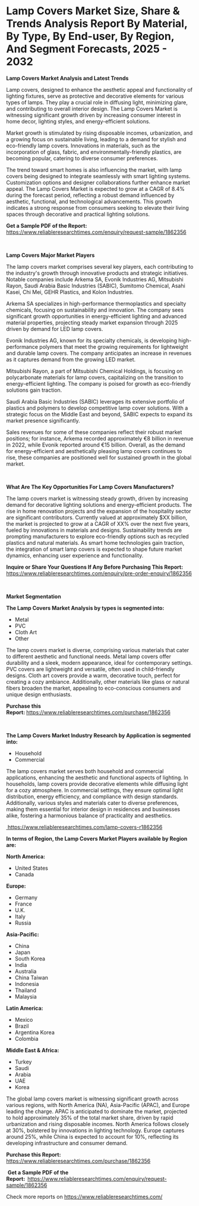 <p><h1>Lamp Covers Market Size, Share & Trends Analysis Report By Material, By Type, By End-user, By Region, And Segment Forecasts, 2025 - 2032</h1></p><p><strong>Lamp Covers Market Analysis and Latest Trends</strong></p>
<p><p>Lamp covers, designed to enhance the aesthetic appeal and functionality of lighting fixtures, serve as protective and decorative elements for various types of lamps. They play a crucial role in diffusing light, minimizing glare, and contributing to overall interior design. The Lamp Covers Market is witnessing significant growth driven by increasing consumer interest in home decor, lighting styles, and energy-efficient solutions.</p><p>Market growth is stimulated by rising disposable incomes, urbanization, and a growing focus on sustainable living, leading to a demand for stylish and eco-friendly lamp covers. Innovations in materials, such as the incorporation of glass, fabric, and environmentally-friendly plastics, are becoming popular, catering to diverse consumer preferences.</p><p>The trend toward smart homes is also influencing the market, with lamp covers being designed to integrate seamlessly with smart lighting systems. Customization options and designer collaborations further enhance market appeal. The Lamp Covers Market is expected to grow at a CAGR of 8.4% during the forecast period, reflecting a robust demand influenced by aesthetic, functional, and technological advancements. This growth indicates a strong response from consumers seeking to elevate their living spaces through decorative and practical lighting solutions.</p></p>
<p><strong>Get a Sample PDF of the Report:&nbsp;</strong> <a href="https://www.reliableresearchtimes.com/enquiry/request-sample/1862356?utm_campaign=3542&utm_medium=2&utm_source=Github&utm_content=ia&utm_term=05042025&utm_id=lamp-covers">https://www.reliableresearchtimes.com/enquiry/request-sample/1862356</a></p>
<p>&nbsp;</p>
<p><strong>Lamp Covers Major Market Players</strong></p>
<p><p>The lamp covers market comprises several key players, each contributing to the industry's growth through innovative products and strategic initiatives. Notable companies include Arkema SA, Evonik Industries AG, Mitsubishi Rayon, Saudi Arabia Basic Industries (SABIC), Sumitomo Chemical, Asahi Kasei, Chi Mei, GEHR Plastics, and Kolon Industries.</p><p>Arkema SA specializes in high-performance thermoplastics and specialty chemicals, focusing on sustainability and innovation. The company sees significant growth opportunities in energy-efficient lighting and advanced material properties, projecting steady market expansion through 2025 driven by demand for LED lamp covers.</p><p>Evonik Industries AG, known for its specialty chemicals, is developing high-performance polymers that meet the growing requirements for lightweight and durable lamp covers. The company anticipates an increase in revenues as it captures demand from the growing LED market.</p><p>Mitsubishi Rayon, a part of Mitsubishi Chemical Holdings, is focusing on polycarbonate materials for lamp covers, capitalizing on the transition to energy-efficient lighting. The company is poised for growth as eco-friendly solutions gain traction.</p><p>Saudi Arabia Basic Industries (SABIC) leverages its extensive portfolio of plastics and polymers to develop competitive lamp cover solutions. With a strategic focus on the Middle East and beyond, SABIC expects to expand its market presence significantly.</p><p>Sales revenues for some of these companies reflect their robust market positions; for instance, Arkema recorded approximately €8 billion in revenue in 2022, while Evonik reported around €15 billion. Overall, as the demand for energy-efficient and aesthetically pleasing lamp covers continues to rise, these companies are positioned well for sustained growth in the global market.</p></p>
<p>&nbsp;</p>
<p><strong>What Are The Key Opportunities For Lamp Covers Manufacturers?</strong></p>
<p><p>The lamp covers market is witnessing steady growth, driven by increasing demand for decorative lighting solutions and energy-efficient products. The rise in home renovation projects and the expansion of the hospitality sector are significant contributors. Currently valued at approximately $XX billion, the market is projected to grow at a CAGR of XX% over the next five years, fueled by innovations in materials and designs. Sustainability trends are prompting manufacturers to explore eco-friendly options such as recycled plastics and natural materials. As smart home technologies gain traction, the integration of smart lamp covers is expected to shape future market dynamics, enhancing user experience and functionality.</p></p>
<p><strong>Inquire or Share Your Questions If Any Before Purchasing This Report:</strong> <a href="https://www.reliableresearchtimes.com/enquiry/pre-order-enquiry/1862356?utm_campaign=3542&utm_medium=2&utm_source=Github&utm_content=ia&utm_term=05042025&utm_id=lamp-covers">https://www.reliableresearchtimes.com/enquiry/pre-order-enquiry/1862356</a></p>
<p>&nbsp;</p>
<p><strong>Market Segmentation</strong></p>
<p><strong>The Lamp Covers Market Analysis by types is segmented into:</strong></p>
<p><ul><li>Metal</li><li>PVC</li><li>Cloth Art</li><li>Other</li></ul></p>
<p><p>The lamp covers market is diverse, comprising various materials that cater to different aesthetic and functional needs. Metal lamp covers offer durability and a sleek, modern appearance, ideal for contemporary settings. PVC covers are lightweight and versatile, often used in child-friendly designs. Cloth art covers provide a warm, decorative touch, perfect for creating a cozy ambiance. Additionally, other materials like glass or natural fibers broaden the market, appealing to eco-conscious consumers and unique design enthusiasts.</p></p>
<p><strong>Purchase this Report:&nbsp;</strong><a href="https://www.reliableresearchtimes.com/purchase/1862356?utm_campaign=3542&utm_medium=2&utm_source=Github&utm_content=ia&utm_term=05042025&utm_id=lamp-covers">https://www.reliableresearchtimes.com/purchase/1862356</a></p>
<p>&nbsp;</p>
<p><strong>The Lamp Covers Market Industry Research by Application is segmented into:</strong></p>
<p><ul><li>Household</li><li>Commercial</li></ul></p>
<p><p>The lamp covers market serves both household and commercial applications, enhancing the aesthetic and functional aspects of lighting. In households, lamp covers provide decorative elements while diffusing light for a cozy atmosphere. In commercial settings, they ensure optimal light distribution, energy efficiency, and compliance with design standards. Additionally, various styles and materials cater to diverse preferences, making them essential for interior design in residences and businesses alike, fostering a harmonious balance of practicality and aesthetics.</p></p>
<p><a href="https://www.reliableresearchtimes.com/lamp-covers-r1862356?utm_campaign=3542&utm_medium=2&utm_source=Github&utm_content=ia&utm_term=05042025&utm_id=lamp-covers">&nbsp;https://www.reliableresearchtimes.com/lamp-covers-r1862356</a></p>
<p><strong>In terms of Region, the Lamp Covers Market Players available by Region are:</strong></p>
<p>
    <p> <strong> North America: </strong>
        <ul>
            <li>United States</li>
            <li>Canada</li>
        </ul>
        </p> 
    <p> <strong> Europe: </strong>
        <ul>
            <li>Germany</li>
            <li>France</li>
            <li>U.K.</li>
            <li>Italy</li>
            <li>Russia</li>
        </ul>
        </p> 
    <p> <strong> Asia-Pacific: </strong>
        <ul>
            <li>China</li>
            <li>Japan</li>
            <li>South Korea</li>
            <li>India</li>
            <li>Australia</li>
            <li>China Taiwan</li>
            <li>Indonesia</li>
            <li>Thailand</li>
            <li>Malaysia</li>
        </ul>
        </p> 
    <p> <strong> Latin America: </strong>
        <ul>
            <li>Mexico</li>
            <li>Brazil</li>
            <li>Argentina Korea</li>
            <li>Colombia</li>
        </ul>
        </p> 
    <p> <strong> Middle East & Africa: </strong>
        <ul>
            <li>Turkey</li>
            <li>Saudi</li>
            <li>Arabia</li>
            <li>UAE</li>
            <li>Korea</li>
        </ul>
    </p>
    </p>
<p><p>The global lamp covers market is witnessing significant growth across various regions, with North America (NA), Asia-Pacific (APAC), and Europe leading the charge. APAC is anticipated to dominate the market, projected to hold approximately 35% of the total market share, driven by rapid urbanization and rising disposable incomes. North America follows closely at 30%, bolstered by innovations in lighting technology. Europe captures around 25%, while China is expected to account for 10%, reflecting its developing infrastructure and consumer demand.</p></p>
<p><strong>Purchase this Report: </strong><a href="https://www.reliableresearchtimes.com/purchase/1862356?utm_campaign=3542&utm_medium=2&utm_source=Github&utm_content=ia&utm_term=05042025&utm_id=lamp-covers">https://www.reliableresearchtimes.com/purchase/1862356</a></p>
<p>&nbsp;<strong>Get a Sample PDF of the Report:&nbsp;&nbsp;</strong><a href="https://www.reliableresearchtimes.com/enquiry/request-sample/1862356?utm_campaign=3542&utm_medium=2&utm_source=Github&utm_content=ia&utm_term=05042025&utm_id=lamp-covers">https://www.reliableresearchtimes.com/enquiry/request-sample/1862356</a></p>
<p><strong></strong></p>
<p>Check more reports on <a href="https://www.reliableresearchtimes.com/?utm_campaign=3542&utm_medium=2&utm_source=Github&utm_content=ia&utm_term=05042025&utm_id=lamp-covers">https://www.reliableresearchtimes.com/</a></p>